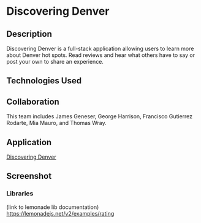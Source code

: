 # Discovering Denver

## Description

Discovering Denver is a full-stack application allowing users to learn more about Denver hot spots. Read reviews and hear what others have to say or post your own to share an experience.

## Technologies Used

## Collaboration

This team includes James Geneser, George Harrison, Francisco Gutierrez Rodarte, Mia Mauro, and Thomas Wray.

## Application

[Discovering Denver]()

## Screenshot

### Libraries

(link to lemonade lib documentation)
https://lemonadejs.net/v2/examples/rating
